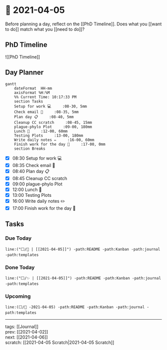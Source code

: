 # 📆 2021-04-05

Before planning a day, reflect on the [[PhD Timeline]]. Does what you [[want to do]] match what you [[need to do]]?

## PhD Timeline

![[PhD Timeline]]

## Day Planner
```mermaid
gantt
    dateFormat  HH-mm
    axisFormat %H:%M
    %% Current Time: 10:17:33 PM
    section Tasks
    Setup for work 💻     :08-30, 5mm
    Check email 📧     :08-35, 5mm
    Plan day 📋     :08-40, 5mm
    Cleanup CC scratch     :08-45, 15mm
    plague-phylo Plot     :09-00, 180mm
    Lunch 🍙     :12-00, 60mm
    Testing Plots     :13-00, 180mm
    Write daily notes ✏️     :16-00, 60mm
    Finish work for the day 🎉     :17-00, 0mm
    section Breaks

```

- [x] 08:30 Setup for work 💻
- [x] 08:35 Check email 📧
- [x] 08:40 Plan day 📋
- [x] 08:45 Cleanup CC scratch
- [x] 09:00 plague-phylo Plot
- [x] 12:00 Lunch 🍙
- [x] 13:00 Testing Plots
- [x] 16:00 Write daily notes ✏️
- [x] 17:00 Finish work for the day 🎉

## Tasks

### Due Today

```query
line:("⬜/🧨 | [[2021-04-05]]") -path:README -path:Kanban -path:journal -path:templates
```

### Done Today

```query
line:("⬜/✨ | [[2021-04-05]]") -path:README -path:Kanban -path:journal -path:templates
```


### Upcoming

```query
line:(⬜/🧨 -2021-04-05) -path:README -path:Kanban -path:journal -path:templates
```

---

tags: [[Journal]]  
prev: [[2021-04-02]]  
next: [[2021-04-06]]  
scratch: [[2021-04-05 Scratch|2021-04-05 Scratch]]